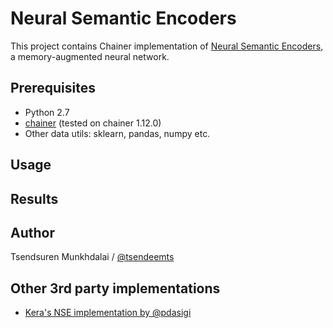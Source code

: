 # Neural Semantic Encoders #

This project contains Chainer implementation of [Neural Semantic Encoders](https://arxiv.org/abs/1607.04315), a memory-augmented neural network.

Prerequisites
-------------

- Python 2.7
- [chainer](http://chainer.org/) (tested on chainer 1.12.0)
- Other data utils: sklearn, pandas, numpy etc.


Usage
-----



Results
-------




Author
------

Tsendsuren Munkhdalai / [@tsendeemts](http://www.tsendeemts.com/)


Other 3rd party implementations
------
* [Kera's NSE implementation by @pdasigi](https://github.com/pdasigi/neural-semantic-encoders)